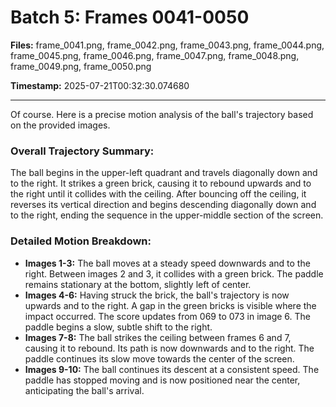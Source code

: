 # Batch 5: Frames 0041-0050

**Files:** frame_0041.png, frame_0042.png, frame_0043.png, frame_0044.png, frame_0045.png, frame_0046.png, frame_0047.png, frame_0048.png, frame_0049.png, frame_0050.png

**Timestamp:** 2025-07-21T00:32:30.074680

---

Of course. Here is a precise motion analysis of the ball's trajectory based on the provided images.

### Overall Trajectory Summary:
The ball begins in the upper-left quadrant and travels diagonally down and to the right. It strikes a green brick, causing it to rebound upwards and to the right until it collides with the ceiling. After bouncing off the ceiling, it reverses its vertical direction and begins descending diagonally down and to the right, ending the sequence in the upper-middle section of the screen.

### Detailed Motion Breakdown:
*   **Images 1-3:** The ball moves at a steady speed downwards and to the right. Between images 2 and 3, it collides with a green brick. The paddle remains stationary at the bottom, slightly left of center.
*   **Images 4-6:** Having struck the brick, the ball's trajectory is now upwards and to the right. A gap in the green bricks is visible where the impact occurred. The score updates from 069 to 073 in image 6. The paddle begins a slow, subtle shift to the right.
*   **Images 7-8:** The ball strikes the ceiling between frames 6 and 7, causing it to rebound. Its path is now downwards and to the right. The paddle continues its slow move towards the center of the screen.
*   **Images 9-10:** The ball continues its descent at a consistent speed. The paddle has stopped moving and is now positioned near the center, anticipating the ball's arrival.
